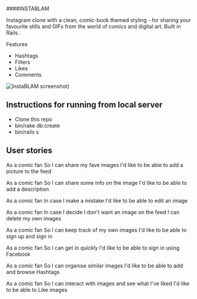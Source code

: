 ####INSTABLAM




Instagram clone with a clean, comic-book themed styling - for sharing your favourite stills and GIFs from the world of comics and digital art.
Built in Rails.

Features
- Hashtags
- Filters
- Likes
- Comments

![InstaBLAM screenshot](http://i.imgur.com/DHyJTmZ.png))

Instructions for running from local server
------------------------------------------
* Clone this repo
* bin/rake db:create
* bin/rails s

User stories
------------

As a comic fan
So I can share my fave images
I'd like to be able to add a picture to the feed

As a comic fan
So I can share some info on the image
I'd like to be able to add a description

As a comic fan
In case I make a mistake
I'd like to be able to edit an image

As a comic fan
In case I decide I don't want an image on the feed
I can delete my own images

As a comic fan
So I can keep track of my own images
I'd like to be able to sign up and sign in

As a comic fan
So I can get in quickly
I'd like to be able to sign in using Facebook

As a comic fan
So I can organise similar images
I'd like to be able to add and browse Hashtags

As a comic fan
So I can interact with images and see what I've liked
I'd like to be able to Like images

